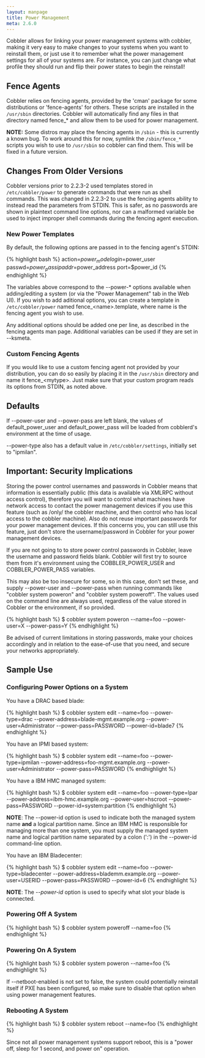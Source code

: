 ```yaml
---
layout: manpage
title: Power Management
meta: 2.6.0
---
```



Cobbler allows for linking your power management systems with cobbler, making it very easy to make changes to your systems when you want to reinstall them, or just use it to remember what the power management settings for all of your systems are. For instance, you can just change what profile they should run and flip their power states to begin the reinstall!

## Fence Agents

Cobbler relies on fencing agents, provided by the 'cman' package for some distributions or 'fence-agents' for others. These scripts are installed in the `/usr/sbin` directories. Cobbler will automatically find any files in that directory named fence_* and allow them to be used for power management.

**NOTE:** Some distros may place the fencing agents in `/sbin` - this is currently a known bug. To work around this for now, symlink the `/sbin/fence_*` scripts you wish to use to `/usr/sbin` so cobbler can find them. This will be fixed in a future version.

## Changes From Older Versions

Cobbler versions prior to 2.2.3-2 used templates stored in `/etc/cobbler/power` to generate commands that were run as shell commands. This was changed in 2.2.3-2 to use the fencing agents ability to instead read the parameters from STDIN. This is safer, as no passwords are shown in plaintext command line options, nor can a malformed variable be used to inject improper shell commands during the fencing agent execution.

### New Power Templates

By default, the following options are passed in to the fencing agent's STDIN:

{% highlight bash %}
action=$power_mode
login=$power_user
passwd=$power_pass
ipaddr=$power_address
port=$power_id
{% endhighlight %}

The variables above correspond to the --power-* options available when adding/editing a system (or via the "Power Management" tab in the Web UI). If you wish to add aditional options, you can create a template in `/etc/cobbler/power` named fence_&lt;name&gt;.template, where name is the fencing agent you wish to use.

Any additional options should be added one per line, as described in the fencing agents man page. Additional variables can be used if they are set in --ksmeta.

### Custom Fencing Agents

If you would like to use a custom fencing agent not provided by your distribution, you can do so easily by placing it in the `/usr/sbin` directory and name it fence_&lt;mytype&gt;. Just make sure that your custom program reads its options from STDIN, as noted above.

## Defaults

If --power-user and --power-pass are left blank, the values of default\_power\_user and default\_power\_pass will be loaded from cobblerd's environment at the time of usage.

--power-type also has a default value in `/etc/cobbler/settings`, initially set to "ipmilan".

## Important: Security Implications

Storing the power control usernames and passwords in Cobbler means that information is essentially public (this data is available via XMLRPC without access control), therefore you will want to control what machines have network access to contact the power management devices if you use this feature (such as /only/ the cobbler machine, and then control who has local access to the cobbler machine). Also do not reuse important passwords for your power management devices. If this concerns you, you can still use this feature, just don't store the username/password in Cobbler for your power management devices.

If you are not going to to store power control passwords in Cobbler, leave the username and password fields blank. Cobbler will first try to source them from it's environment using the COBBLER\_POWER\_USER and COBBLER\_POWER\_PASS variables.

This may also be too insecure for some, so in this case, don't set these, and supply --power-user and --power-pass when running commands like "cobbler system poweron" and "cobbler system poweroff". The values used on the command line are always used, regardless of the value stored in Cobbler or the environment, if so provided.

{% highlight bash %}
$ cobbler system poweron --name=foo --power-user=X --power-pass=Y
{% endhighlight %}

Be advised of current limitations in storing passwords, make your choices accordingly and in relation to the ease-of-use that you need, and secure your networks appropriately.

## Sample Use

### Configuring Power Options on a System

You have a DRAC based blade:

{% highlight bash %}
$ cobbler system edit --name=foo --power-type=drac --power-address=blade-mgmt.example.org --power-user=Administrator --power-pass=PASSWORD --power-id=blade7
{% endhighlight %}

You have an IPMI based system:

{% highlight bash %}
$ cobbler system edit --name=foo --power-type=ipmilan --power-address=foo-mgmt.example.org --power-user=Administrator --power-pass=PASSWORD
{% endhighlight %}

You have a IBM HMC managed system:

{% highlight bash %}
$ cobbler system edit --name=foo --power-type=lpar --power-address=ibm-hmc.example.org --power-user=hscroot --power-pass=PASSWORD --power-id=system:partition
{% endhighlight %}

**NOTE**: The --power-id option is used to indicate both the managed system name **and** a logical partition name. Since an IBM HMC is responsible for managing more than one system, you must supply the managed system name and logical partition name separated by a colon (':') in the --power-id command-line option.  

You have an IBM Bladecenter:

{% highlight bash %}
$ cobbler system edit --name=foo --power-type=bladecenter --power-address=blademm.example.org --power-user=USERID --power-pass=PASSW0RD --power-id=6
{% endhighlight %}

**NOTE**: The *--power-id* option is used to specify what slot your blade is connected.

### Powering Off A System

{% highlight bash %}
$ cobbler system poweroff --name=foo
{% endhighlight %}

### Powering On A System

{% highlight bash %}
$ cobbler system poweron --name=foo
{% endhighlight %}

If --netboot-enabled is not set to false, the system could potentially reinstall itself if PXE has been configured, so make sure to disable that option when using power management features.

### Rebooting A System

{% highlight bash %}
$ cobbler system reboot --name=foo
{% endhighlight %}

Since not all power management systems support reboot, this is a "power off, sleep for 1 second, and power on" operation.
